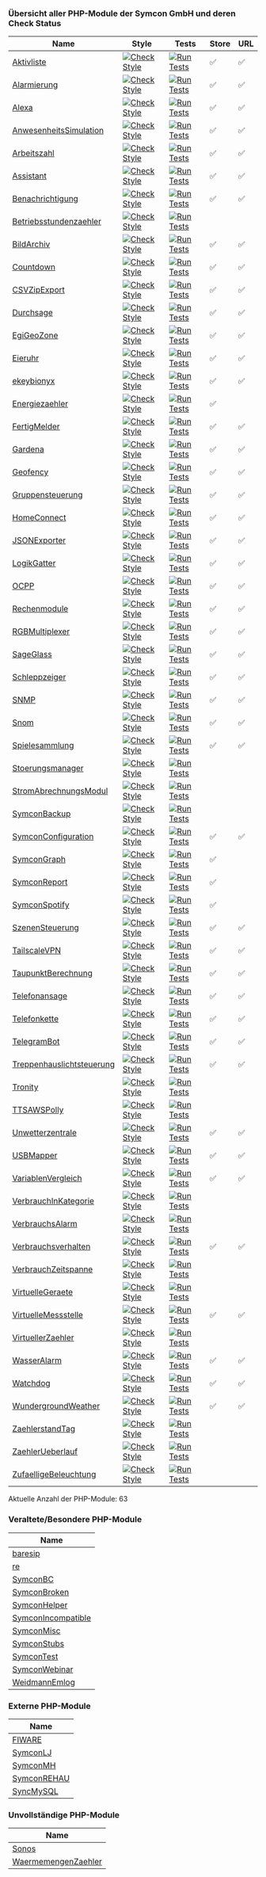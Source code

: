 ### Übersicht aller PHP-Module der Symcon GmbH und deren Check Status

Name | Style | Tests | Store | URL
---- | ----- | ----- | ----- | ---
[Aktivliste](https://github.com/symcon/Aktivliste/) | [![Check Style](https://github.com/symcon/Aktivliste/workflows/Check%20Style/badge.svg)](https://github.com/symcon/Aktivliste/actions) | [![Run Tests](https://github.com/symcon/Aktivliste/workflows/Run%20Tests/badge.svg)](https://github.com/symcon/Aktivliste/actions) |  ✅ | ✅
[Alarmierung](https://github.com/symcon/Alarmierung/) | [![Check Style](https://github.com/symcon/Alarmierung/workflows/Check%20Style/badge.svg)](https://github.com/symcon/Alarmierung/actions) | [![Run Tests](https://github.com/symcon/Alarmierung/workflows/Run%20Tests/badge.svg)](https://github.com/symcon/Alarmierung/actions) |  ✅ | ✅
[Alexa](https://github.com/symcon/Alexa/) | [![Check Style](https://github.com/symcon/Alexa/workflows/Check%20Style/badge.svg)](https://github.com/symcon/Alexa/actions) | [![Run Tests](https://github.com/symcon/Alexa/workflows/Run%20Tests/badge.svg)](https://github.com/symcon/Alexa/actions) |  ✅ | ✅
[AnwesenheitsSimulation](https://github.com/symcon/AnwesenheitsSimulation/) | [![Check Style](https://github.com/symcon/AnwesenheitsSimulation/workflows/Check%20Style/badge.svg)](https://github.com/symcon/AnwesenheitsSimulation/actions) | [![Run Tests](https://github.com/symcon/AnwesenheitsSimulation/workflows/Run%20Tests/badge.svg)](https://github.com/symcon/AnwesenheitsSimulation/actions) |  ✅ | ✅
[Arbeitszahl](https://github.com/symcon/Arbeitszahl/) | [![Check Style](https://github.com/symcon/Arbeitszahl/workflows/Check%20Style/badge.svg)](https://github.com/symcon/Arbeitszahl/actions) | [![Run Tests](https://github.com/symcon/Arbeitszahl/workflows/Run%20Tests/badge.svg)](https://github.com/symcon/Arbeitszahl/actions) |  ✅ | ✅
[Assistant](https://github.com/symcon/Assistant/) | [![Check Style](https://github.com/symcon/Assistant/workflows/Check%20Style/badge.svg)](https://github.com/symcon/Assistant/actions) | [![Run Tests](https://github.com/symcon/Assistant/workflows/Run%20Tests/badge.svg)](https://github.com/symcon/Assistant/actions) |  ✅ | ✅
[Benachrichtigung](https://github.com/symcon/Benachrichtigung/) | [![Check Style](https://github.com/symcon/Benachrichtigung/workflows/Check%20Style/badge.svg)](https://github.com/symcon/Benachrichtigung/actions) | [![Run Tests](https://github.com/symcon/Benachrichtigung/workflows/Run%20Tests/badge.svg)](https://github.com/symcon/Benachrichtigung/actions) |  ✅ | ✅
[Betriebsstundenzaehler](https://github.com/symcon/Betriebsstundenzaehler/) | [![Check Style](https://github.com/symcon/Betriebsstundenzaehler/workflows/Check%20Style/badge.svg)](https://github.com/symcon/Betriebsstundenzaehler/actions) | [![Run Tests](https://github.com/symcon/Betriebsstundenzaehler/workflows/Run%20Tests/badge.svg)](https://github.com/symcon/Betriebsstundenzaehler/actions) |  | 
[BildArchiv](https://github.com/symcon/BildArchiv/) | [![Check Style](https://github.com/symcon/BildArchiv/workflows/Check%20Style/badge.svg)](https://github.com/symcon/BildArchiv/actions) | [![Run Tests](https://github.com/symcon/BildArchiv/workflows/Run%20Tests/badge.svg)](https://github.com/symcon/BildArchiv/actions) |  ✅ | ✅
[Countdown](https://github.com/symcon/Countdown/) | [![Check Style](https://github.com/symcon/Countdown/workflows/Check%20Style/badge.svg)](https://github.com/symcon/Countdown/actions) | [![Run Tests](https://github.com/symcon/Countdown/workflows/Run%20Tests/badge.svg)](https://github.com/symcon/Countdown/actions) |  ✅ | ✅
[CSVZipExport](https://github.com/symcon/CSVZipExport/) | [![Check Style](https://github.com/symcon/CSVZipExport/workflows/Check%20Style/badge.svg)](https://github.com/symcon/CSVZipExport/actions) | [![Run Tests](https://github.com/symcon/CSVZipExport/workflows/Run%20Tests/badge.svg)](https://github.com/symcon/CSVZipExport/actions) |  ✅ | ✅
[Durchsage](https://github.com/symcon/Durchsage/) | [![Check Style](https://github.com/symcon/Durchsage/workflows/Check%20Style/badge.svg)](https://github.com/symcon/Durchsage/actions) | [![Run Tests](https://github.com/symcon/Durchsage/workflows/Run%20Tests/badge.svg)](https://github.com/symcon/Durchsage/actions) |  ✅ | ✅
[EgiGeoZone](https://github.com/symcon/EgiGeoZone/) | [![Check Style](https://github.com/symcon/EgiGeoZone/workflows/Check%20Style/badge.svg)](https://github.com/symcon/EgiGeoZone/actions) | [![Run Tests](https://github.com/symcon/EgiGeoZone/workflows/Run%20Tests/badge.svg)](https://github.com/symcon/EgiGeoZone/actions) |  ✅ | ✅
[Eieruhr](https://github.com/symcon/Eieruhr/) | [![Check Style](https://github.com/symcon/Eieruhr/workflows/Check%20Style/badge.svg)](https://github.com/symcon/Eieruhr/actions) | [![Run Tests](https://github.com/symcon/Eieruhr/workflows/Run%20Tests/badge.svg)](https://github.com/symcon/Eieruhr/actions) |  ✅ | ✅
[ekeybionyx](https://github.com/symcon/ekeybionyx/) | [![Check Style](https://github.com/symcon/ekeybionyx/workflows/Check%20Style/badge.svg)](https://github.com/symcon/ekeybionyx/actions) | [![Run Tests](https://github.com/symcon/ekeybionyx/workflows/Run%20Tests/badge.svg)](https://github.com/symcon/ekeybionyx/actions) |  ✅ | ✅
[Energiezaehler](https://github.com/symcon/Energiezaehler/) | [![Check Style](https://github.com/symcon/Energiezaehler/workflows/Check%20Style/badge.svg)](https://github.com/symcon/Energiezaehler/actions) | [![Run Tests](https://github.com/symcon/Energiezaehler/workflows/Run%20Tests/badge.svg)](https://github.com/symcon/Energiezaehler/actions) |  ✅ | 
[FertigMelder](https://github.com/symcon/FertigMelder/) | [![Check Style](https://github.com/symcon/FertigMelder/workflows/Check%20Style/badge.svg)](https://github.com/symcon/FertigMelder/actions) | [![Run Tests](https://github.com/symcon/FertigMelder/workflows/Run%20Tests/badge.svg)](https://github.com/symcon/FertigMelder/actions) |  ✅ | ✅
[Gardena](https://github.com/symcon/Gardena/) | [![Check Style](https://github.com/symcon/Gardena/workflows/Check%20Style/badge.svg)](https://github.com/symcon/Gardena/actions) | [![Run Tests](https://github.com/symcon/Gardena/workflows/Run%20Tests/badge.svg)](https://github.com/symcon/Gardena/actions) |  ✅ | ✅
[Geofency](https://github.com/symcon/Geofency/) | [![Check Style](https://github.com/symcon/Geofency/workflows/Check%20Style/badge.svg)](https://github.com/symcon/Geofency/actions) | [![Run Tests](https://github.com/symcon/Geofency/workflows/Run%20Tests/badge.svg)](https://github.com/symcon/Geofency/actions) |  ✅ | ✅
[Gruppensteuerung](https://github.com/symcon/Gruppensteuerung/) | [![Check Style](https://github.com/symcon/Gruppensteuerung/workflows/Check%20Style/badge.svg)](https://github.com/symcon/Gruppensteuerung/actions) | [![Run Tests](https://github.com/symcon/Gruppensteuerung/workflows/Run%20Tests/badge.svg)](https://github.com/symcon/Gruppensteuerung/actions) |  ✅ | ✅
[HomeConnect](https://github.com/symcon/HomeConnect/) | [![Check Style](https://github.com/symcon/HomeConnect/workflows/Check%20Style/badge.svg)](https://github.com/symcon/HomeConnect/actions) | [![Run Tests](https://github.com/symcon/HomeConnect/workflows/Run%20Tests/badge.svg)](https://github.com/symcon/HomeConnect/actions) |  ✅ | ✅
[JSONExporter](https://github.com/symcon/JSONExporter/) | [![Check Style](https://github.com/symcon/JSONExporter/workflows/Check%20Style/badge.svg)](https://github.com/symcon/JSONExporter/actions) | [![Run Tests](https://github.com/symcon/JSONExporter/workflows/Run%20Tests/badge.svg)](https://github.com/symcon/JSONExporter/actions) |  ✅ | ✅
[LogikGatter](https://github.com/symcon/LogikGatter/) | [![Check Style](https://github.com/symcon/LogikGatter/workflows/Check%20Style/badge.svg)](https://github.com/symcon/LogikGatter/actions) | [![Run Tests](https://github.com/symcon/LogikGatter/workflows/Run%20Tests/badge.svg)](https://github.com/symcon/LogikGatter/actions) |  ✅ | ✅
[OCPP](https://github.com/symcon/OCPP/) | [![Check Style](https://github.com/symcon/OCPP/workflows/Check%20Style/badge.svg)](https://github.com/symcon/OCPP/actions) | [![Run Tests](https://github.com/symcon/OCPP/workflows/Run%20Tests/badge.svg)](https://github.com/symcon/OCPP/actions) |  ✅ | ✅
[Rechenmodule](https://github.com/symcon/Rechenmodule/) | [![Check Style](https://github.com/symcon/Rechenmodule/workflows/Check%20Style/badge.svg)](https://github.com/symcon/Rechenmodule/actions) | [![Run Tests](https://github.com/symcon/Rechenmodule/workflows/Run%20Tests/badge.svg)](https://github.com/symcon/Rechenmodule/actions) |  ✅ | ✅
[RGBMultiplexer](https://github.com/symcon/RGBMultiplexer/) | [![Check Style](https://github.com/symcon/RGBMultiplexer/workflows/Check%20Style/badge.svg)](https://github.com/symcon/RGBMultiplexer/actions) | [![Run Tests](https://github.com/symcon/RGBMultiplexer/workflows/Run%20Tests/badge.svg)](https://github.com/symcon/RGBMultiplexer/actions) |  ✅ | ✅
[SageGlass](https://github.com/symcon/SageGlass/) | [![Check Style](https://github.com/symcon/SageGlass/workflows/Check%20Style/badge.svg)](https://github.com/symcon/SageGlass/actions) | [![Run Tests](https://github.com/symcon/SageGlass/workflows/Run%20Tests/badge.svg)](https://github.com/symcon/SageGlass/actions) |  ✅ | ✅
[Schleppzeiger](https://github.com/symcon/Schleppzeiger/) | [![Check Style](https://github.com/symcon/Schleppzeiger/workflows/Check%20Style/badge.svg)](https://github.com/symcon/Schleppzeiger/actions) | [![Run Tests](https://github.com/symcon/Schleppzeiger/workflows/Run%20Tests/badge.svg)](https://github.com/symcon/Schleppzeiger/actions) |  ✅ | ✅
[SNMP](https://github.com/symcon/SNMP/) | [![Check Style](https://github.com/symcon/SNMP/workflows/Check%20Style/badge.svg)](https://github.com/symcon/SNMP/actions) | [![Run Tests](https://github.com/symcon/SNMP/workflows/Run%20Tests/badge.svg)](https://github.com/symcon/SNMP/actions) |  ✅ | ✅
[Snom](https://github.com/symcon/Snom/) | [![Check Style](https://github.com/symcon/Snom/workflows/Check%20Style/badge.svg)](https://github.com/symcon/Snom/actions) | [![Run Tests](https://github.com/symcon/Snom/workflows/Run%20Tests/badge.svg)](https://github.com/symcon/Snom/actions) |  ✅ | ✅
[Spielesammlung](https://github.com/symcon/Spielesammlung/) | [![Check Style](https://github.com/symcon/Spielesammlung/workflows/Check%20Style/badge.svg)](https://github.com/symcon/Spielesammlung/actions) | [![Run Tests](https://github.com/symcon/Spielesammlung/workflows/Run%20Tests/badge.svg)](https://github.com/symcon/Spielesammlung/actions) |  ✅ | ✅
[Stoerungsmanager](https://github.com/symcon/Stoerungsmanager/) | [![Check Style](https://github.com/symcon/Stoerungsmanager/workflows/Check%20Style/badge.svg)](https://github.com/symcon/Stoerungsmanager/actions) | [![Run Tests](https://github.com/symcon/Stoerungsmanager/workflows/Run%20Tests/badge.svg)](https://github.com/symcon/Stoerungsmanager/actions) |  | 
[StromAbrechnungsModul](https://github.com/symcon/StromAbrechnungsModul/) | [![Check Style](https://github.com/symcon/StromAbrechnungsModul/workflows/Check%20Style/badge.svg)](https://github.com/symcon/StromAbrechnungsModul/actions) | [![Run Tests](https://github.com/symcon/StromAbrechnungsModul/workflows/Run%20Tests/badge.svg)](https://github.com/symcon/StromAbrechnungsModul/actions) |  | 
[SymconBackup](https://github.com/symcon/SymconBackup/) | [![Check Style](https://github.com/symcon/SymconBackup/workflows/Check%20Style/badge.svg)](https://github.com/symcon/SymconBackup/actions) | [![Run Tests](https://github.com/symcon/SymconBackup/workflows/Run%20Tests/badge.svg)](https://github.com/symcon/SymconBackup/actions) |  | 
[SymconConfiguration](https://github.com/symcon/SymconConfiguration/) | [![Check Style](https://github.com/symcon/SymconConfiguration/workflows/Check%20Style/badge.svg)](https://github.com/symcon/SymconConfiguration/actions) | [![Run Tests](https://github.com/symcon/SymconConfiguration/workflows/Run%20Tests/badge.svg)](https://github.com/symcon/SymconConfiguration/actions) |  ✅ | ✅
[SymconGraph](https://github.com/symcon/SymconGraph/) | [![Check Style](https://github.com/symcon/SymconGraph/workflows/Check%20Style/badge.svg)](https://github.com/symcon/SymconGraph/actions) | [![Run Tests](https://github.com/symcon/SymconGraph/workflows/Run%20Tests/badge.svg)](https://github.com/symcon/SymconGraph/actions) |  ✅ | 
[SymconReport](https://github.com/symcon/SymconReport/) | [![Check Style](https://github.com/symcon/SymconReport/workflows/Check%20Style/badge.svg)](https://github.com/symcon/SymconReport/actions) | [![Run Tests](https://github.com/symcon/SymconReport/workflows/Run%20Tests/badge.svg)](https://github.com/symcon/SymconReport/actions) |  ✅ | 
[SymconSpotify](https://github.com/symcon/SymconSpotify/) | [![Check Style](https://github.com/symcon/SymconSpotify/workflows/Check%20Style/badge.svg)](https://github.com/symcon/SymconSpotify/actions) | [![Run Tests](https://github.com/symcon/SymconSpotify/workflows/Run%20Tests/badge.svg)](https://github.com/symcon/SymconSpotify/actions) |  ✅ | 
[SzenenSteuerung](https://github.com/symcon/SzenenSteuerung/) | [![Check Style](https://github.com/symcon/SzenenSteuerung/workflows/Check%20Style/badge.svg)](https://github.com/symcon/SzenenSteuerung/actions) | [![Run Tests](https://github.com/symcon/SzenenSteuerung/workflows/Run%20Tests/badge.svg)](https://github.com/symcon/SzenenSteuerung/actions) |  ✅ | ✅
[TailscaleVPN](https://github.com/symcon/TailscaleVPN/) | [![Check Style](https://github.com/symcon/TailscaleVPN/workflows/Check%20Style/badge.svg)](https://github.com/symcon/TailscaleVPN/actions) | [![Run Tests](https://github.com/symcon/TailscaleVPN/workflows/Run%20Tests/badge.svg)](https://github.com/symcon/TailscaleVPN/actions) |  ✅ | ✅
[TaupunktBerechnung](https://github.com/symcon/TaupunktBerechnung/) | [![Check Style](https://github.com/symcon/TaupunktBerechnung/workflows/Check%20Style/badge.svg)](https://github.com/symcon/TaupunktBerechnung/actions) | [![Run Tests](https://github.com/symcon/TaupunktBerechnung/workflows/Run%20Tests/badge.svg)](https://github.com/symcon/TaupunktBerechnung/actions) |  ✅ | ✅
[Telefonansage](https://github.com/symcon/Telefonansage/) | [![Check Style](https://github.com/symcon/Telefonansage/workflows/Check%20Style/badge.svg)](https://github.com/symcon/Telefonansage/actions) | [![Run Tests](https://github.com/symcon/Telefonansage/workflows/Run%20Tests/badge.svg)](https://github.com/symcon/Telefonansage/actions) |  ✅ | ✅
[Telefonkette](https://github.com/symcon/Telefonkette/) | [![Check Style](https://github.com/symcon/Telefonkette/workflows/Check%20Style/badge.svg)](https://github.com/symcon/Telefonkette/actions) | [![Run Tests](https://github.com/symcon/Telefonkette/workflows/Run%20Tests/badge.svg)](https://github.com/symcon/Telefonkette/actions) |  ✅ | ✅
[TelegramBot](https://github.com/symcon/TelegramBot/) | [![Check Style](https://github.com/symcon/TelegramBot/workflows/Check%20Style/badge.svg)](https://github.com/symcon/TelegramBot/actions) | [![Run Tests](https://github.com/symcon/TelegramBot/workflows/Run%20Tests/badge.svg)](https://github.com/symcon/TelegramBot/actions) |  ✅ | ✅
[Treppenhauslichtsteuerung](https://github.com/symcon/Treppenhauslichtsteuerung/) | [![Check Style](https://github.com/symcon/Treppenhauslichtsteuerung/workflows/Check%20Style/badge.svg)](https://github.com/symcon/Treppenhauslichtsteuerung/actions) | [![Run Tests](https://github.com/symcon/Treppenhauslichtsteuerung/workflows/Run%20Tests/badge.svg)](https://github.com/symcon/Treppenhauslichtsteuerung/actions) |  ✅ | ✅
[Tronity](https://github.com/symcon/Tronity/) | [![Check Style](https://github.com/symcon/Tronity/workflows/Check%20Style/badge.svg)](https://github.com/symcon/Tronity/actions) | [![Run Tests](https://github.com/symcon/Tronity/workflows/Run%20Tests/badge.svg)](https://github.com/symcon/Tronity/actions) |  | 
[TTSAWSPolly](https://github.com/symcon/TTSAWSPolly/) | [![Check Style](https://github.com/symcon/TTSAWSPolly/workflows/Check%20Style/badge.svg)](https://github.com/symcon/TTSAWSPolly/actions) | [![Run Tests](https://github.com/symcon/TTSAWSPolly/workflows/Run%20Tests/badge.svg)](https://github.com/symcon/TTSAWSPolly/actions) |  | 
[Unwetterzentrale](https://github.com/symcon/Unwetterzentrale/) | [![Check Style](https://github.com/symcon/Unwetterzentrale/workflows/Check%20Style/badge.svg)](https://github.com/symcon/Unwetterzentrale/actions) | [![Run Tests](https://github.com/symcon/Unwetterzentrale/workflows/Run%20Tests/badge.svg)](https://github.com/symcon/Unwetterzentrale/actions) |  ✅ | ✅
[USBMapper](https://github.com/symcon/USBMapper/) | [![Check Style](https://github.com/symcon/USBMapper/workflows/Check%20Style/badge.svg)](https://github.com/symcon/USBMapper/actions) | [![Run Tests](https://github.com/symcon/USBMapper/workflows/Run%20Tests/badge.svg)](https://github.com/symcon/USBMapper/actions) |  ✅ | ✅
[VariablenVergleich](https://github.com/symcon/VariablenVergleich/) | [![Check Style](https://github.com/symcon/VariablenVergleich/workflows/Check%20Style/badge.svg)](https://github.com/symcon/VariablenVergleich/actions) | [![Run Tests](https://github.com/symcon/VariablenVergleich/workflows/Run%20Tests/badge.svg)](https://github.com/symcon/VariablenVergleich/actions) |  ✅ | ✅
[VerbrauchInKategorie](https://github.com/symcon/VerbrauchInKategorie/) | [![Check Style](https://github.com/symcon/VerbrauchInKategorie/workflows/Check%20Style/badge.svg)](https://github.com/symcon/VerbrauchInKategorie/actions) | [![Run Tests](https://github.com/symcon/VerbrauchInKategorie/workflows/Run%20Tests/badge.svg)](https://github.com/symcon/VerbrauchInKategorie/actions) |  | 
[VerbrauchsAlarm](https://github.com/symcon/VerbrauchsAlarm/) | [![Check Style](https://github.com/symcon/VerbrauchsAlarm/workflows/Check%20Style/badge.svg)](https://github.com/symcon/VerbrauchsAlarm/actions) | [![Run Tests](https://github.com/symcon/VerbrauchsAlarm/workflows/Run%20Tests/badge.svg)](https://github.com/symcon/VerbrauchsAlarm/actions) |  | 
[Verbrauchsverhalten](https://github.com/symcon/Verbrauchsverhalten/) | [![Check Style](https://github.com/symcon/Verbrauchsverhalten/workflows/Check%20Style/badge.svg)](https://github.com/symcon/Verbrauchsverhalten/actions) | [![Run Tests](https://github.com/symcon/Verbrauchsverhalten/workflows/Run%20Tests/badge.svg)](https://github.com/symcon/Verbrauchsverhalten/actions) |  ✅ | ✅
[VerbrauchZeitspanne](https://github.com/symcon/VerbrauchZeitspanne/) | [![Check Style](https://github.com/symcon/VerbrauchZeitspanne/workflows/Check%20Style/badge.svg)](https://github.com/symcon/VerbrauchZeitspanne/actions) | [![Run Tests](https://github.com/symcon/VerbrauchZeitspanne/workflows/Run%20Tests/badge.svg)](https://github.com/symcon/VerbrauchZeitspanne/actions) |  | 
[VirtuelleGeraete](https://github.com/symcon/VirtuelleGeraete/) | [![Check Style](https://github.com/symcon/VirtuelleGeraete/workflows/Check%20Style/badge.svg)](https://github.com/symcon/VirtuelleGeraete/actions) | [![Run Tests](https://github.com/symcon/VirtuelleGeraete/workflows/Run%20Tests/badge.svg)](https://github.com/symcon/VirtuelleGeraete/actions) |  | 
[VirtuelleMessstelle](https://github.com/symcon/VirtuelleMessstelle/) | [![Check Style](https://github.com/symcon/VirtuelleMessstelle/workflows/Check%20Style/badge.svg)](https://github.com/symcon/VirtuelleMessstelle/actions) | [![Run Tests](https://github.com/symcon/VirtuelleMessstelle/workflows/Run%20Tests/badge.svg)](https://github.com/symcon/VirtuelleMessstelle/actions) |  ✅ | ✅
[VirtuellerZaehler](https://github.com/symcon/VirtuellerZaehler/) | [![Check Style](https://github.com/symcon/VirtuellerZaehler/workflows/Check%20Style/badge.svg)](https://github.com/symcon/VirtuellerZaehler/actions) | [![Run Tests](https://github.com/symcon/VirtuellerZaehler/workflows/Run%20Tests/badge.svg)](https://github.com/symcon/VirtuellerZaehler/actions) |  | 
[WasserAlarm](https://github.com/symcon/WasserAlarm/) | [![Check Style](https://github.com/symcon/WasserAlarm/workflows/Check%20Style/badge.svg)](https://github.com/symcon/WasserAlarm/actions) | [![Run Tests](https://github.com/symcon/WasserAlarm/workflows/Run%20Tests/badge.svg)](https://github.com/symcon/WasserAlarm/actions) |  ✅ | ✅
[Watchdog](https://github.com/symcon/Watchdog/) | [![Check Style](https://github.com/symcon/Watchdog/workflows/Check%20Style/badge.svg)](https://github.com/symcon/Watchdog/actions) | [![Run Tests](https://github.com/symcon/Watchdog/workflows/Run%20Tests/badge.svg)](https://github.com/symcon/Watchdog/actions) |  ✅ | ✅
[WundergroundWeather](https://github.com/symcon/WundergroundWeather/) | [![Check Style](https://github.com/symcon/WundergroundWeather/workflows/Check%20Style/badge.svg)](https://github.com/symcon/WundergroundWeather/actions) | [![Run Tests](https://github.com/symcon/WundergroundWeather/workflows/Run%20Tests/badge.svg)](https://github.com/symcon/WundergroundWeather/actions) |  ✅ | ✅
[ZaehlerstandTag](https://github.com/symcon/ZaehlerstandTag/) | [![Check Style](https://github.com/symcon/ZaehlerstandTag/workflows/Check%20Style/badge.svg)](https://github.com/symcon/ZaehlerstandTag/actions) | [![Run Tests](https://github.com/symcon/ZaehlerstandTag/workflows/Run%20Tests/badge.svg)](https://github.com/symcon/ZaehlerstandTag/actions) |  | 
[ZaehlerUeberlauf](https://github.com/symcon/ZaehlerUeberlauf/) | [![Check Style](https://github.com/symcon/ZaehlerUeberlauf/workflows/Check%20Style/badge.svg)](https://github.com/symcon/ZaehlerUeberlauf/actions) | [![Run Tests](https://github.com/symcon/ZaehlerUeberlauf/workflows/Run%20Tests/badge.svg)](https://github.com/symcon/ZaehlerUeberlauf/actions) |  | 
[ZufaelligeBeleuchtung](https://github.com/symcon/ZufaelligeBeleuchtung/) | [![Check Style](https://github.com/symcon/ZufaelligeBeleuchtung/workflows/Check%20Style/badge.svg)](https://github.com/symcon/ZufaelligeBeleuchtung/actions) | [![Run Tests](https://github.com/symcon/ZufaelligeBeleuchtung/workflows/Run%20Tests/badge.svg)](https://github.com/symcon/ZufaelligeBeleuchtung/actions) |  | 
Aktuelle Anzahl der PHP-Module: 63

### Veraltete/Besondere PHP-Module

Name |
---- |
[baresip](https://github.com/symcon/baresip/) |
[re](https://github.com/symcon/re/) |
[SymconBC](https://github.com/symcon/SymconBC/) |
[SymconBroken](https://github.com/symcon/SymconBroken/) |
[SymconHelper](https://github.com/symcon/SymconHelper/) |
[SymconIncompatible](https://github.com/symcon/SymconIncompatible/) |
[SymconMisc](https://github.com/symcon/SymconMisc/) |
[SymconStubs](https://github.com/symcon/SymconStubs/) |
[SymconTest](https://github.com/symcon/SymconTest/) |
[SymconWebinar](https://github.com/symcon/SymconWebinar/) |
[WeidmannEmlog](https://github.com/symcon/WeidmannEmlog/) |


### Externe PHP-Module

Name |
---- |
[FIWARE](https://github.com/symcon/FIWARE/) |
[SymconLJ](https://github.com/symcon/SymconLJ/) |
[SymconMH](https://github.com/symcon/SymconMH/) |
[SymconREHAU](https://github.com/symcon/SymconREHAU/) |
[SyncMySQL](https://github.com/symcon/SyncMySQL/) |


### Unvollständige PHP-Module

Name |
---- |
[Sonos](https://github.com/symcon/Sonos/) |
[WaermemengenZaehler](https://github.com/symcon/WaermemengenZaehler/) |
